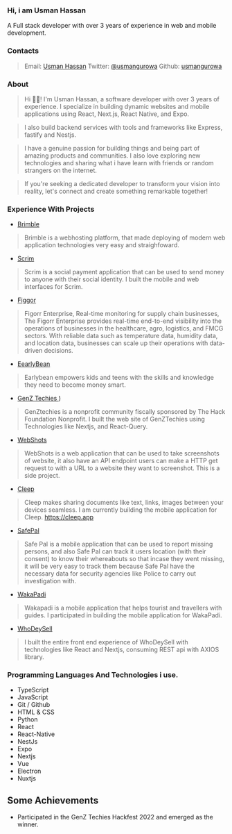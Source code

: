 ### Hi, i am Usman Hassan
A Full stack developer with over 3 years of experience in web and mobile development.
### Contacts
> Email: [Usman Hassan](mailto:usmanhassangu@gmail.com)
> Twitter: [@usmangurowa](https://twitter.com/usmangurowa)
> Github: [usmangurowa](https://github.com/usmangurowa)
### About
> Hi 👋🏿!  I'm  Usman Hassan, a software developer with over 3 years of experience. I specialize in building dynamic websites and mobile applications using React, Next.js, React Native, and Expo.

>I also build backend services with tools and frameworks like Express, fastify and Nestjs.

>I have a genuine passion for building things and being part of amazing products and communities. I also love exploring new technologies and sharing what i have learn with friends or random strangers on the internet.

>If  you're  seeking a dedicated developer to transform your vision into reality,  let's  connect and create something remarkable together!

### Experience With Projects
- [Brimble](https://brimble.io)
> Brimble is a webhosting platform, that made deploying of modern web application technologies very easy and straighfoward. 
- [Scrim](https://sendscrim.app)
> Scrim is a social payment application that can be used to send money to anyone with their social identity. I built the mobile and web interfaces for Scrim.
- [Figgor]((https://play.google.com/store/apps/details?id=com.usmangurowa.figorr))
> Figorr Enterprise, Real-time monitoring for supply chain businesses, The Figorr Enterprise provides real-time end-to-end visibility into the operations of businesses in the healthcare, agro, logistics, and FMCG sectors. With reliable data such as temperature data, humidity data, and location data, businesses can scale up their operations with data-driven decisions.
- [EearlyBean]((https://play.google.com/store/apps/details?id=com.usmangurowa.figorr))
> Earlybean empowers kids and teens with the skills and knowledge they need to become money smart.
- [GenZ Techies ](https://play.google.com/store/apps/details?id=co.earlybean.childapp))
> GenZtechies is a nonprofit community fiscally sponsored by The Hack Foundation Nonprofit. I built the web site of GenZTechies using Technologies like Nextjs, and React-Query.
- [WebShots](https://webshot.brimble.app)
>WebShots is a web application that can be used to take screenshots of website, it also have an API endpoint users can make a HTTP get request to with a URL to a website they want to screenshot. This is a side project.
- [Cleep](https://github.com/usmangurowa/cleep)
> Cleep makes sharing documents like text, links, images between your devices seamless. I am currently building the mobile application for Cleep. 
https://cleep.app 
- [SafePal](https://github.com/usmangurowa/safepal)
> Safe Pal is a mobile application that can be used to report missing persons, and also Safe Pal can track it users location (with their consent) to know their whereabouts so that incase they went missing, it will be very easy to track them because Safe Pal have the necessary data for security agencies like Police to carry out investigation with.
- [WakaPadi](https://www.wakapadi.io/)
> Wakapadi is a mobile application that helps tourist and travellers with guides. I participated in building the mobile application for WakaPadi.
- [WhoDeySell](https://whodeysell.com.ng)
> I built the entire front end experience of WhoDeySell with technologies like React and Nextjs, consuming REST api with AXIOS library.

### Programming Languages And Technologies i use.
- TypeScript
- JavaScript
- Git / Github
- HTML & CSS
- Python
- React
- React-Native 
- NestJs
- Expo
- Nextjs
- Vue
- Electron
- Nuxtjs
## Some Achievements
- Participated in the GenZ Techies Hackfest 2022 and emerged as the winner.
